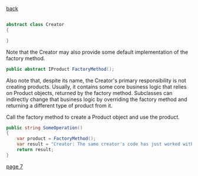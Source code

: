 [back](./page05.md)

```csharp

abstract class Creator
{

}
```

Note that the Creator may also provide some default implementation of the factory method.

```csharp
public abstract IProduct FactoryMethod();

```

Also note that, despite its name, the Creator's primary responsibility is not creating products. 
Usually, it contains some core business logic that relies on Product objects, returned by the factory method. 
Subclasses can indirectly change that business logic by overriding the factory method and returning a different type of product from it.


Call the factory method to create a Product object and use the product.
```csharp
public string SomeOperation()
{
    var product = FactoryMethod();
    var result = "Creator: The same creator's code has just worked with " + product.Operation();
    return result;
}
```

[page 7](./page07.md)

